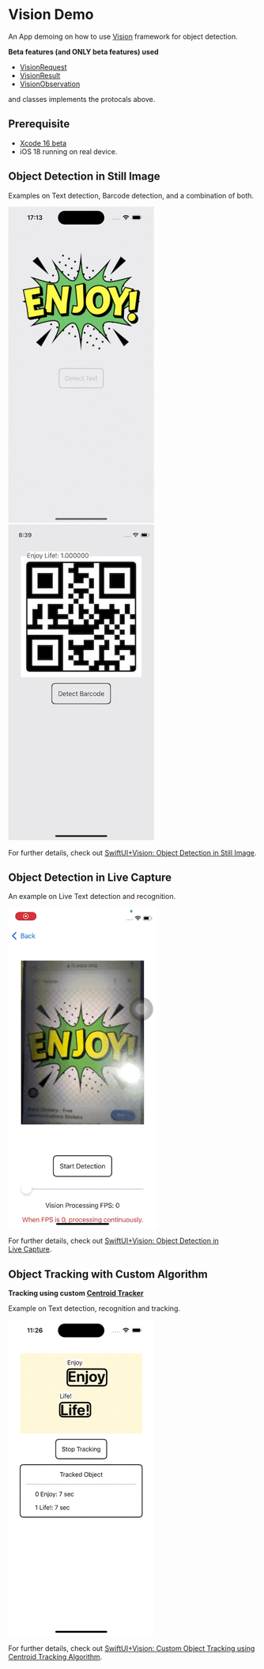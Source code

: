 # Vision Demo
An App demoing on how to use [Vision](https://developer.apple.com/documentation/vision) framework for object detection.

**Beta features (and ONLY beta features) used**
- [VisionRequest](https://developer.apple.com/documentation/vision/visionrequest)
- [VisionResult](https://developer.apple.com/documentation/vision/visionresult)
- [VisionObservation](https://developer.apple.com/documentation/vision/visionobservation)

and classes implements the protocals above.<br>

## Prerequisite
- [Xcode 16 beta](https://developer.apple.com/download)
- iOS 18 running on real device.



## Object Detection in Still Image
Examples on Text detection, Barcode detection, and a combination of both.

![Text Detection](./ReadmeAssets/stillDetectionText.gif)
![BarCode Detection](./ReadmeAssets/stillDetectionBarcode.jpeg)

For further details, check out [SwiftUI+Vision: Object Detection in Still Image](https://medium.com/@itsuki.enjoy/swiftui-vision-object-detection-in-still-image-61654fa6e6cd).


## Object Detection in Live Capture
An example on Live Text detection and recognition.

![BarCode Detection](./ReadmeAssets/liveDetection.gif)

For further details, check out [SwiftUI+Vision: Object Detection in Live Capture](https://medium.com/@itsuki.enjoy/swiftui-vision-object-detection-in-live-capture-ca9f0da3c862).


## Object Tracking with Custom Algorithm
**Tracking using custom [Centroid Tracker](./VisionDemo/Manager/CentroidTracker.swift)**

Example on Text detection, recognition and tracking.

![Object Tracking](./ReadmeAssets/objectTracking.gif)

For further details, check out [SwiftUI+Vision: Custom Object Tracking using Centroid Tracking Algorithm](https://medium.com/@itsuki.enjoy/swiftui-vision-object-tracker-using-centroid-tracking-algorithm-02faf0132f92).
